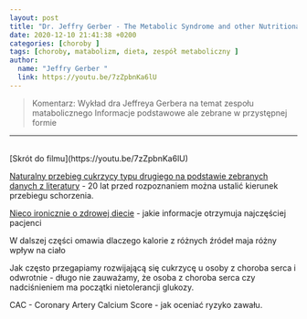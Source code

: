 ```yaml
---
layout: post
title: "Dr. Jeffry Gerber - The Metabolic Syndrome and other Nutritional Disorders (WIDEO)"
date: 2020-12-10 21:41:38 +0200
categories: [choroby ]
tags: [choroby, matabolizm, dieta, zespół metaboliczny ]
author:
  name: "Jeffry Gerber "
  link: https://youtu.be/7zZpbnKa6lU
---
```

> Komentarz: Wykład dra Jeffreya Gerbera na temat zespołu matabolicznego
> Informacje podstawowe ale zebrane w przystępnej formie
<hr>
<br>
[Skrót do filmu](https://youtu.be/7zZpbnKa6lU)


[Naturalny przebieg cukrzycy typu drugiego na podstawie zebranych danych z literatury](https://youtu.be/7zZpbnKa6lU?t=388) - 20 lat przed rozpoznaniem można ustalić kierunek przebiegu schorzenia.

[Nieco ironicznie o zdrowej diecie](https://youtu.be/7zZpbnKa6lU?t=502) - jakie informacje otrzymuja najczęściej pacjenci

W dalszej części omawia dlaczego kalorie z różnych źródeł maja różny wpływ na ciało

Jak często przegapiamy rozwijającą się cukrzycę u osoby z choroba serca i odwrotnie - długo nie zauważamy, że osoba z choroba serca czy nadciśnieniem ma początki nietolerancji glukozy.

CAC - Coronary Artery Calcium Score - jak oceniać ryzyko zawału.

